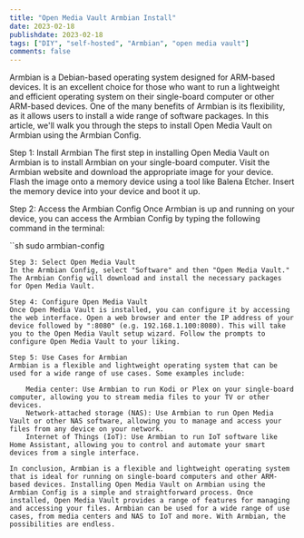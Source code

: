 ```yaml
---
title: "Open Media Vault Armbian Install"
date: 2023-02-18
publishdate: 2023-02-18
tags: ["DIY", "self-hosted", "Armbian", "open media vault"]
comments: false
---
```

Armbian is a Debian-based operating system designed for ARM-based devices. It is an excellent choice for those who want to run a lightweight and efficient operating system on their single-board computer or other ARM-based devices. One of the many benefits of Armbian is its flexibility, as it allows users to install a wide range of software packages. In this article, we'll walk you through the steps to install Open Media Vault on Armbian using the Armbian Config.

Step 1: Install Armbian
The first step in installing Open Media Vault on Armbian is to install Armbian on your single-board computer. Visit the Armbian website and download the appropriate image for your device. Flash the image onto a memory device using a tool like Balena Etcher. Insert the memory device into your device and boot it up.

Step 2: Access the Armbian Config
Once Armbian is up and running on your device, you can access the Armbian Config by typing the following command in the terminal:

``sh
sudo armbian-config
```
Step 3: Select Open Media Vault
In the Armbian Config, select "Software" and then "Open Media Vault." The Armbian Config will download and install the necessary packages for Open Media Vault.

Step 4: Configure Open Media Vault
Once Open Media Vault is installed, you can configure it by accessing the web interface. Open a web browser and enter the IP address of your device followed by ":8080" (e.g. 192.168.1.100:8080). This will take you to the Open Media Vault setup wizard. Follow the prompts to configure Open Media Vault to your liking.

Step 5: Use Cases for Armbian
Armbian is a flexible and lightweight operating system that can be used for a wide range of use cases. Some examples include:

    Media center: Use Armbian to run Kodi or Plex on your single-board computer, allowing you to stream media files to your TV or other devices.
    Network-attached storage (NAS): Use Armbian to run Open Media Vault or other NAS software, allowing you to manage and access your files from any device on your network.
    Internet of Things (IoT): Use Armbian to run IoT software like Home Assistant, allowing you to control and automate your smart devices from a single interface.

In conclusion, Armbian is a flexible and lightweight operating system that is ideal for running on single-board computers and other ARM-based devices. Installing Open Media Vault on Armbian using the Armbian Config is a simple and straightforward process. Once installed, Open Media Vault provides a range of features for managing and accessing your files. Armbian can be used for a wide range of use cases, from media centers and NAS to IoT and more. With Armbian, the possibilities are endless.